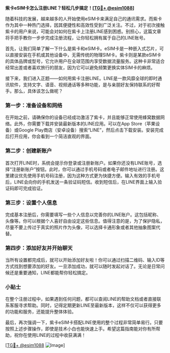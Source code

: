**紫卡eSIM卡怎么注册LINE？轻松几步搞定！[[TG💪+ @esim1088](https://t.me/s/esim1088)]**

随着科技的发展，越来越多的人开始使用eSIM卡来满足自己的通讯需求。而紫卡作为其中一种热门选择，因其便捷性和高效性受到广泛关注。不过，对于初次接触紫卡的用户来说，可能会对如何在紫卡上注册LINE感到困惑。别担心，这篇文章将手把手教你一步步完成注册流程，让你轻松拥有属于自己的LINE账号。

首先，让我们简单了解一下什么是紫卡和eSIM卡。eSIM卡是一种嵌入式芯片，可以直接安装在手机或其他设备中，无需传统的物理SIM卡。紫卡则是某款eSIM卡的具体品牌或型号，它允许用户在全球范围内享受数据流量服务。这种卡非常适合经常出差或者喜欢旅行的朋友，因为它可以避免频繁更换实体SIM卡的麻烦。

接下来，我们进入正题——如何用紫卡注册LINE。LINE是一款风靡全球的即时通讯软件，支持文字、语音、视频通话等多种功能，是与亲朋好友保持联系的好帮手。那么，具体该怎么做呢？

### 第一步：准备设备和网络

在开始之前，请确保你的设备已经成功激活了紫卡，并且能够正常使用蜂窝数据网络。此外，你需要下载并安装最新版本的LINE应用。可以在App Store（苹果设备）或Google Play商店（安卓设备）搜索“LINE”，然后点击下载安装。安装完成后打开应用，你会看到一个简洁直观的界面。

### 第二步：创建新账户

首次打开LINE时，系统会提示你登录或注册新账户。如果你还没有LINE账号，选择“注册新账户”按钮。此时，你可以通过手机号码或者电子邮件地址进行注册。这里建议优先使用手机号码注册，因为这种方式更为快捷方便。输入有效的手机号后，LINE会向你的手机发送一条验证码短信。收到短信后，在LINE界面上输入验证码即可完成验证。

### 第三步：设置个人信息

完成基本注册后，你需要填写一些个人信息以完善你的LINE账户。这包括昵称、头像等。你可以根据个人喜好自由设定这些信息。值得注意的是，为了保护隐私，尽量不要上传过于真实的照片作为头像，可以选择卡通形象或者其他抽象图案代替。

### 第四步：添加好友并开始聊天

当所有设置都完成后，就可以开始添加好友啦！你可以通过扫描二维码、输入ID等方式找到想要添加的好友。一旦添加成功，就可以随时发起对话了。无论是日常问候还是重要通知，LINE都能帮你轻松搞定。

### 小贴士

在整个注册过程中，如果遇到任何问题，都可以查阅LINE的帮助文档或者直接联系客服寻求帮助。同时，记得定期更新LINE至最新版本，这样不仅可以获得更多的功能和服务，还能提升整体体验。

最后，再次强调一下，紫卡eSIM卡搭配LINE使用的整个过程非常简单易行。只要按照上述步骤操作，即使是技术小白也能快速上手。希望这篇指南能对你有所帮助，祝你在使用LINE的过程中收获满满！

[[TG💪+ @esim1088](https://t.me/s/esim1088) ![Image](https://i.postimg.cc/4NQfJmqS/Snipaste-2025-05-13-00-14-12.png)]